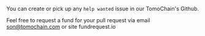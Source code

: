 You can create or pick up any `help wanted` issue in our TomoChain's Github.

Feel free to request a fund for your pull request via email son@tomochain.com or site fundrequest.io
